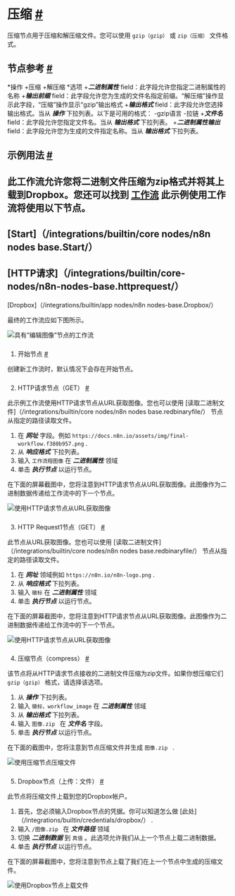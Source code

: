 


 压缩
 [#](#压缩 "永久链接")
=================================================



 压缩节点用于压缩和解压缩文件。您可以使用
 `gzip（gzip）`
 或
 `zip（压缩）`
 文件格式。
 



 节点参考
 [#](#节点引用 "永久链接")
-------------------------------------------------------


*操作
	+压缩
	+解压缩
*选项
	+***二进制属性***
	 field：此字段允许您指定二进制属性的名称
	+***输出前缀***
	 field：此字段允许您为生成的文件名指定前缀。“解压缩”操作显示此字段，“压缩”操作显示“gzip”输出格式
	+***输出格式***
	 field：此字段允许您选择输出格式。当从
	 ***操作***
	 下拉列表。以下是可用的格式：
		-gzip语言
		-拉链
	+***文件名***
	 field：此字段允许您指定文件名。当从
	 ***输出格式***
	 下拉列表。
	+***二进制属性输出***
	 field：此字段允许您为生成的文件指定名称。当从
	 ***输出格式***
	 下拉列表。



 示例用法
 [#](#示例用法 "永久链接")
-----------------------------------------------------



 此工作流允许您将二进制文件压缩为zip格式并将其上载到Dropbox。您还可以找到
 [工作流](https://n8n.io/workflows/908) 
 此示例使用工作流将使用以下节点。
-
 [Start]（/integrations/builtin/core nodes/n8n nodes base.Start/）
 -
 [HTTP请求]（/integrations/builtin/core-nodes/n8n-nodes-base.httprequest/）
 -
 [Dropbox]（/integrations/builtin/app nodes/n8n nodes-base.Dropbox/）




 最终的工作流应如下图所示。
 



![具有“编辑图像”节点的工作流](https://d33wubrfki0l68.cloudfront.net/6659bbc8fd9b92714c1550292b917bfb64b8a9fc/8820d/_images/integrations/builtin/core-nodes/compression/workflow.png)



### 
 1. 开始节点
 [#](#1-start-node "永久链接")



 创建新工作流时，默认情况下会存在开始节点。
 


### 
 2. HTTP请求节点（GET）
 [#](#2-http-request-node-get "永久链接")



 此示例工作流使用HTTP请求节点从URL获取图像。您也可以使用
 [读取二进制文件]（/integrations/builtin/core nodes/n8n nodes base.redbinaryfile/）
 节点从指定的路径读取文件。
 


1. 在
 ***网址***
 字段。例如
 `https://docs.n8n.io/assets/img/final-workflow.f380b957.png` 
 .
2. 从
 ***响应格式***
 下拉列表。
3. 输入
 `工作流程图像`
 在
 ***二进制属性***
 领域
4. 单击
 ***执行节点***
 以运行节点。



 在下面的屏幕截图中，您将注意到HTTP请求节点从URL获取图像。此图像作为二进制数据传递给工作流中的下一个节点。
 



![使用HTTP请求节点从URL获取图像](https://d33wubrfki0l68.cloudfront.net/55235b31389d5ea38f9ee800cb6b485d67a0bdb2/eae47/_images/integrations/builtin/core-nodes/compression/httprequest_node.png)



### 
 3. HTTP Request1节点（GET）
 [#](#3-http-request1-node-get "永久链接")



 此节点从URL获取图像。您也可以使用
 [读取二进制文件]（/integrations/builtin/core nodes/n8n nodes base.redbinaryfile/）
 节点从指定的路径读取文件。
 


1. 在
 ***网址***
 领域例如
 `https://n8n.io/n8n-logo.png` 
 .
2. 从
 ***响应格式***
 下拉列表。
3. 输入
 `徽标`
 在
 ***二进制属性***
 领域
4. 单击
 ***执行节点***
 以运行节点。



 在下面的屏幕截图中，您将注意到HTTP请求节点从URL获取图像。此图像作为二进制数据传递给工作流中的下一个节点。
 



![使用HTTP请求节点从URL获取图像](https://d33wubrfki0l68.cloudfront.net/c5f0c02f8fe83373e07246b69a62614dce3cc4ba/4f729/_images/integrations/builtin/core-nodes/compression/httprequest1_node.png)



### 
 4. 压缩节点（compress）
 [#](#4-压缩节点-压缩 "永久链接")



 该节点将从HTTP请求节点接收的二进制文件压缩为zip文件。如果你想压缩它们
 `gzip（gzip）`
 格式，请选择该选项。
 


1. 从
 ***操作***
 下拉列表。
2. 输入
 `徽标，workflow_image`
 在
 ***二进制属性***
 领域
3. 从
 ***输出格式***
 下拉列表。
4. 输入
 `图像.zip `
 在
 ***文件名***
 字段。
5. 单击
 ***执行节点***
 以运行节点。



 在下面的截图中，您将注意到节点压缩文件并生成
 `图像.zip `
 .
 



![使用压缩节点压缩文件](https://d33wubrfki0l68.cloudfront.net/92db97627f6b2a6f5cfafe78c5cc1612942e6eb7/d262f/_images/integrations/builtin/core-nodes/compression/compression_node.png)



### 
 5. Dropbox节点（上传：文件）
 [#](#5线盒-调制解调器-文件 "永久链接")



 此节点将压缩文件上载到您的Dropbox帐户。
 


1. 首先，您必须输入Dropbox节点的凭据。你可以知道怎么做
 [此处]（/integrations/builtin/credentials/dropbox/）
 .
2. 输入
 `/图像.zip `
 在
 ***文件路径***
 领域
3. 切换
 ***二进制数据***
 到
 `真值`
 。此选项允许我们从上一个节点上载二进制数据。
4. 单击
 ***执行节点***
 以运行节点。



 在下面的屏幕截图中，您将注意到节点上载了我们在上一个节点中生成的压缩文件。
 



![使用Dropbox节点上载文件](https://d33wubrfki0l68.cloudfront.net/5baf73dcf3cea6854dc764a2cb31319696b4d800/23c91/_images/integrations/builtin/core-nodes/compression/dropbox_node.png)





